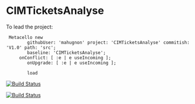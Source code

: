 # CIMTicketsAnalyse
To lead the project:
```Smalltalk
 Metacello new
    	githubUser: 'mahugnon' project: 'CIMTicketsAnalyse' commitish: 'V1.0' path: 'src';
    	baseline: 'CIMTicketsAnalyse';
	 onConflict: [ :e | e useIncoming ];
        onUpgrade: [ :e | e useIncoming ];
        
    	load
```
[![Build Status](https://travis-ci.com/mahugnon/CIMTicketsAnalyse.svg?branch=master)](https://travis-ci.com/mahugnon/CIMTicketsAnalyse)

[![Build Status](https://ci.inria.fr/pharo-contribution/job/CIMTicketDashboard/badge/icon)](https://ci.inria.fr/pharo-contribution/job/CIMTicketDashboard/)
